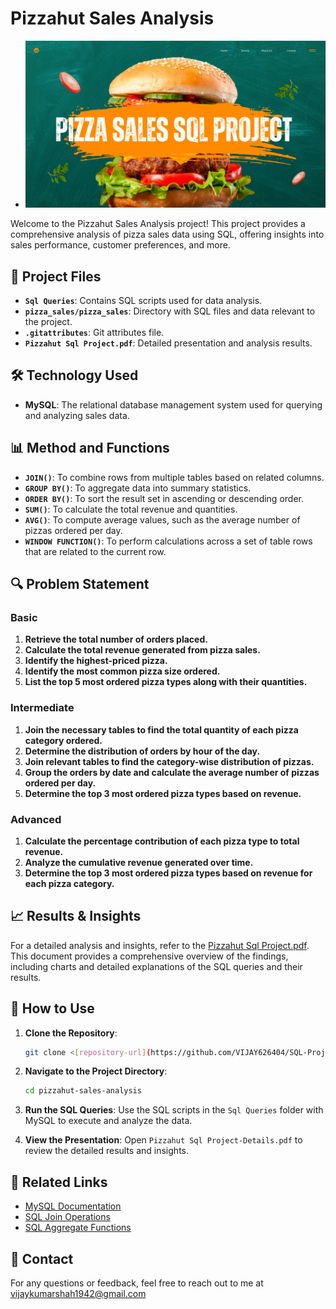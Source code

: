 # Pizzahut Sales Analysis
- <img src="https://github.com/VIJAY626404/SQL-Projects/blob/main/Sql%20Pizza%20Sales%20Project/pizzahut.png" alt="Output Example" width="1000"/>

Welcome to the Pizzahut Sales Analysis project! This project provides a comprehensive analysis of pizza sales data using SQL, offering insights into sales performance, customer preferences, and more.

## 📂 Project Files

- **`Sql Queries`**: Contains SQL scripts used for data analysis.
- **`pizza_sales/pizza_sales`**: Directory with SQL files and data relevant to the project.
- **`.gitattributes`**: Git attributes file.
- **`Pizzahut Sql Project.pdf`**: Detailed presentation and analysis results.

## 🛠️ Technology Used

- **MySQL**: The relational database management system used for querying and analyzing sales data.

## 📊 Method and Functions

- **`JOIN()`**: To combine rows from multiple tables based on related columns.
- **`GROUP BY()`**: To aggregate data into summary statistics.
- **`ORDER BY()`**: To sort the result set in ascending or descending order.
- **`SUM()`**: To calculate the total revenue and quantities.
- **`AVG()`**: To compute average values, such as the average number of pizzas ordered per day.
- **`WINDOW FUNCTION()`**: To perform calculations across a set of table rows that are related to the current row.

## 🔍 Problem Statement

### Basic

1. **Retrieve the total number of orders placed.**
2. **Calculate the total revenue generated from pizza sales.**
3. **Identify the highest-priced pizza.**
4. **Identify the most common pizza size ordered.**
5. **List the top 5 most ordered pizza types along with their quantities.**

### Intermediate

1. **Join the necessary tables to find the total quantity of each pizza category ordered.**
2. **Determine the distribution of orders by hour of the day.**
3. **Join relevant tables to find the category-wise distribution of pizzas.**
4. **Group the orders by date and calculate the average number of pizzas ordered per day.**
5. **Determine the top 3 most ordered pizza types based on revenue.**

### Advanced

1. **Calculate the percentage contribution of each pizza type to total revenue.**
2. **Analyze the cumulative revenue generated over time.**
3. **Determine the top 3 most ordered pizza types based on revenue for each pizza category.**

## 📈 Results & Insights

For a detailed analysis and insights, refer to the [Pizzahut Sql Project.pdf](Pizzahut%20Sql%20Project-Details.pdf). This document provides a comprehensive overview of the findings, including charts and detailed explanations of the SQL queries and their results.

## 🚀 How to Use

1. **Clone the Repository**:
    ```bash
    git clone <[repository-url](https://github.com/VIJAY626404/SQL-Projects/tree/main/Sql%20Pizza%20Sales%20Project)>
    ```

2. **Navigate to the Project Directory**:
    ```bash
    cd pizzahut-sales-analysis
    ```

3. **Run the SQL Queries**:
    Use the SQL scripts in the `Sql Queries` folder with MySQL to execute and analyze the data.

4. **View the Presentation**:
    Open `Pizzahut Sql Project-Details.pdf` to review the detailed results and insights.

## 🔗 Related Links

- [MySQL Documentation](https://dev.mysql.com/doc/)
- [SQL Join Operations](https://www.w3schools.com/sql/sql_join.asp)
- [SQL Aggregate Functions](https://www.w3schools.com/sql/sql_func_aggregate.asp)

## 📩 Contact

For any questions or feedback, feel free to reach out to me at vijaykumarshah1942@gmail.com
